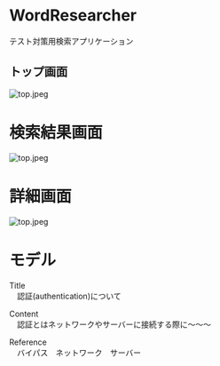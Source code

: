 # WordResearcher

テスト対策用検索アプリケーション

## トップ画面
![top.jpeg](https://raw.githubusercontent.com/chestermx/WordResearcher/develop/screen_shot/top.png)

# 検索結果画面
![top.jpeg](https://raw.githubusercontent.com/chestermx/WordResearcher/develop/screen_shot/search.png)

# 詳細画面
![top.jpeg](https://raw.githubusercontent.com/chestermx/WordResearcher/develop/screen_shot/detail.png)

# モデル
Title  
　認証(authentication)について  

Content  
　認証とはネットワークやサーバーに接続する際に〜〜〜  

Reference  
　バイパス　ネットワーク　サーバー  
